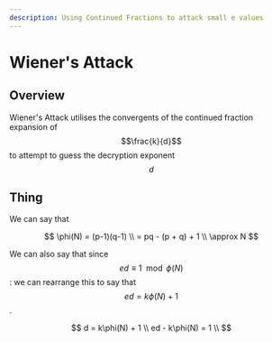 ```yaml
---
description: Using Continued Fractions to attack small e values
---
```


# Wiener's Attack

## Overview

Wiener's Attack utilises the convergents of the continued fraction expansion of $$\frac{k}{d}$$ to attempt to guess the decryption exponent $$d$$

## Thing

We can say that

$$
\phi(N) = (p-1)(q-1) \\
= pq - (p + q) + 1 \\
\approx N
$$

​We can also say that since $$ed \equiv 1 \mod \phi(N)$$​: we can rearrange this to say that $$ed = k\phi(N) + 1$$.

$$
d = k\phi(N) + 1 \\
ed - k\phi(N) = 1 \\
$$

